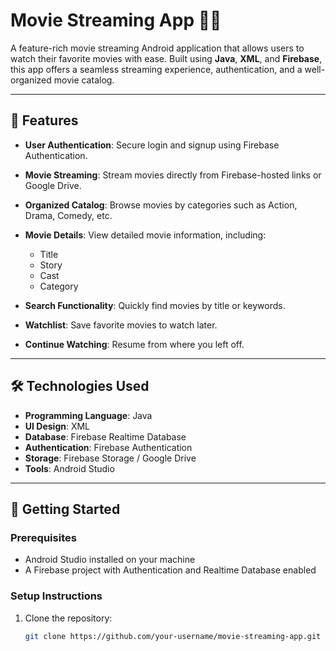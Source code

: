 # Movie Streaming App 🎥🍿

A feature-rich movie streaming Android application that allows users to watch their favorite movies with ease. Built using **Java**, **XML**, and **Firebase**, this app offers a seamless streaming experience, authentication, and a well-organized movie catalog.

---

## 📱 Features

- **User Authentication**: Secure login and signup using Firebase Authentication.
- **Movie Streaming**: Stream movies directly from Firebase-hosted links or Google Drive.
- **Organized Catalog**: Browse movies by categories such as Action, Drama, Comedy, etc.
- **Movie Details**: View detailed movie information, including:
  - Title
  - Story
  - Cast
  - Category

- **Search Functionality**: Quickly find movies by title or keywords.
- **Watchlist**: Save favorite movies to watch later.
- **Continue Watching**: Resume from where you left off.

---

## 🛠️ Technologies Used

- **Programming Language**: Java
- **UI Design**: XML
- **Database**: Firebase Realtime Database
- **Authentication**: Firebase Authentication
- **Storage**: Firebase Storage / Google Drive
- **Tools**: Android Studio

---

## 🚀 Getting Started

### Prerequisites
- Android Studio installed on your machine
- A Firebase project with Authentication and Realtime Database enabled

### Setup Instructions
1. Clone the repository:
   ```bash
   git clone https://github.com/your-username/movie-streaming-app.git
